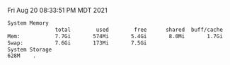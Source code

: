 Fri Aug 20 08:33:51 PM MDT 2021
```bash
System Memory
               total        used        free      shared  buff/cache   available
Mem:           7.7Gi       574Mi       5.4Gi       8.0Mi       1.7Gi       6.7Gi
Swap:          7.6Gi       173Mi       7.5Gi
System Storage
628M	.
```
